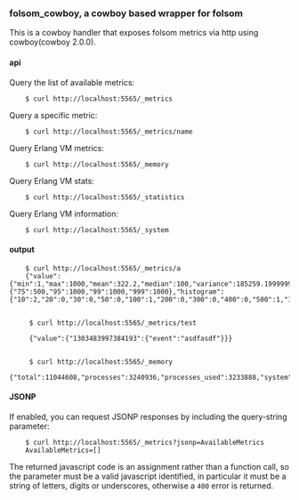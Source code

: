 ### folsom_cowboy, a cowboy based wrapper for folsom

This is a cowboy handler that exposes folsom metrics via http using cowboy(cowboy 2.0.0).

#### api

Query the list of available metrics:

        $ curl http://localhost:5565/_metrics

Query a specific metric:

        $ curl http://localhost:5565/_metrics/name

Query Erlang VM metrics:

        $ curl http://localhost:5565/_memory

Query Erlang VM stats:

        $ curl http://localhost:5565/_statistics

Query Erlang VM information:

        $ curl http://localhost:5565/_system

#### output

        $ curl http://localhost:5565/_metrics/a
        {"value":{"min":1,"max":1000,"mean":322.2,"median":100,"variance":185259.19999999998,"standard_deviation":430.4174717643325,"skewness":1.2670136514902162,"kurtosis":-1.2908313302242205,"percentile":{"75":500,"95":1000,"99":1000,"999":1000},"histogram":{"10":2,"20":0,"30":0,"50":0,"100":1,"200":0,"300":0,"400":0,"500":1,"1000":1,"99999999999999":0}}}


         $ curl http://localhost:5565/_metrics/test

         {"value":{"1303483997384193":{"event":"asdfasdf"}}}


         $ curl http://localhost:5565/_memory
         {"total":11044608,"processes":3240936,"processes_used":3233888,"system":7803672,"atom":532137,"atom_used":524918,"binary":696984,"code":4358030,"ets":385192}

#### JSONP

If enabled, you can request JSONP responses by including the query-string parameter:

        $ curl http://localhost:5565/_metrics?jsonp=AvailableMetrics
        AvailableMetrics=[]

The returned javascript code is an assignment rather than a function call, so the parameter must be a valid javascript identified, in particular it must be a string of letters, digits or underscores, otherwise a `400` error is returned.

[folsom_webmachine]: https://github.com/boundary/folsom_webmachine
[folsom]: https://github.com/boundary/folsom
[jsonp]: http://en.wikipedia.org/wiki/JSONP

